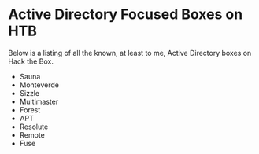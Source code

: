 # Active Directory Focused Boxes on HTB

Below is a listing of all the known, at least to me, Active Directory boxes on Hack the Box.

* Sauna
* Monteverde
* Sizzle
* Multimaster
* Forest
* APT
* Resolute
* Remote
* Fuse